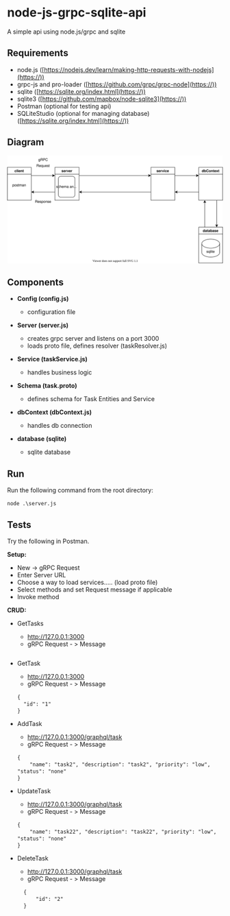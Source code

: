 # node-js-grpc-sqlite-api

A simple api using node.js/grpc and sqlite

## Requirements

* node.js ([https://nodejs.dev/learn/making-http-requests-with-nodejs](https://))
* grpc-js and pro-loader ([https://github.com/grpc/grpc-node](https://))
* sqlite ([https://sqlite.org/index.html](https://))
* sqlite3 ([https://github.com/mapbox/node-sqlite3](https://))
* Postman (optional for testing api)
* SQLiteStudio (optional for managing database) ([https://sqlite.org/index.html](https://))

## Diagram

![Alt text](./diagram.svg)

## Components

* **Config (config.js)**

  - configuration file
* **Server (server.js)**

  - creates grpc server and listens on a port 3000
  - loads proto file, defines resolver (taskResolver.js)
* **Service (taskService.js)**

  - handles business logic
* **Schema (task.proto)**

  - defines schema for Task Entities and Service
* **dbContext (dbContext.js)**

  - handles db connection
* **database (sqlite)**

  - sqlite database

## Run

Run the following command from the root directory:

```
node .\server.js
```

## Tests

Try the following in Postman.

**Setup:**

- New -> gRPC Request
- Enter Server URL
- Choose a way to load services..... (load proto file)
- Select methods and set Request message if applicable
- Invoke method

**CRUD:**

* GetTasks

  * http://127.0.0.1:3000
  * gRPC Request - > Message

  ```

  ```
* GetTask

  * http://127.0.0.1:3000
  * gRPC Request - > Message

  ```
  {
    "id": "1"
  }
  ```
* AddTask

  * http://127.0.0.1:3000/graphql/task
  * gRPC Request - > Message

  ```
  {
      "name": "task2", "description": "task2", "priority": "low", "status": "none"
  }
  ```
* UpdateTask

  * http://127.0.0.1:3000/graphql/task
  * gRPC Request - > Message

  ```
  {
      "name": "task22", "description": "task22", "priority": "low", "status": "none"
  }
  ```
* DeleteTask

  * http://127.0.0.1:3000/graphql/task
  * gRPC Request - > Message

  ```
    {
        "id": "2"
    }
  ```
